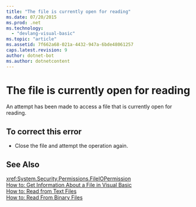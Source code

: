 ```yaml
---
title: "The file is currently open for reading"
ms.date: 07/20/2015
ms.prod: .net
ms.technology: 
  - "devlang-visual-basic"
ms.topic: "article"
ms.assetid: 7f662a68-021a-4432-947a-6bde48061257
caps.latest.revision: 9
author: dotnet-bot
ms.author: dotnetcontent
---
```

# The file is currently open for reading
An attempt has been made to access a file that is currently open for reading.  
  
## To correct this error  
  
-   Close the file and attempt the operation again.  
  
## See Also  
 <xref:System.Security.Permissions.FileIOPermission>  
 [How to: Get Information About a File in Visual Basic](http://msdn.microsoft.com/library/ca0720ec-f40e-4c11-9748-0ce1685c78f0)  
 [How to: Read from Text Files](../../visual-basic/developing-apps/programming/drives-directories-files/how-to-read-from-text-files.md)  
 [How to: Read From Binary Files](../../visual-basic/developing-apps/programming/drives-directories-files/how-to-read-from-binary-files.md)
